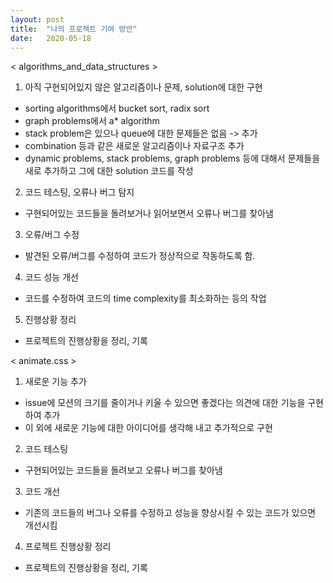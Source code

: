 ```yaml
---
layout: post
title:  "나의 프로젝트 기여 방안"
date:   2020-05-18
---
```


< algorithms_and_data_structures >

1) 아직 구현되어있지 않은 알고리즘이나 문제, solution에 대한 구현

- sorting algorithms에서 bucket sort, radix sort
- graph problems에서 a* algorithm
- stack problem은 있으나 queue에 대한 문제들은 없음 -> 추가
- combination 등과 같은 새로운 알고리즘이나 자료구조 추가
- dynamic problems, stack problems, graph problems 등에 대해서 문제들을 새로 추가하고 그에 대한 solution 코드를 작성

2) 코드 테스팅, 오류나 버그 탐지

- 구현되어있는 코드들을 돌려보거나 읽어보면서 오류나 버그를 찾아냄

3) 오류/버그 수정

- 발견된 오류/버그를 수정하여 코드가 정상적으로 작동하도록 함.

4) 코드 성능 개선

- 코드를 수정하여 코드의 time complexity를 최소화하는 등의 작업

5) 진행상황 정리

- 프로젝트의 진행상황을 정리, 기록


< animate.css >

1) 새로운 기능 추가

- issue에 모션의 크기를 줄이거나 키울 수 있으면 좋겠다는 의견에 대한 기능을 구현하여 추가
- 이 외에 새로운 기능에 대한 아이디어를 생각해 내고 추가적으로 구현

2) 코드 테스팅

- 구현되어있는 코드들을 돌려보고 오류나 버그를 찾아냄

3) 코드 개선

- 기존의 코드들의 버그나 오류를 수정하고 성능을 향상시킬 수 있는 코드가 있으면 개선시킴

4) 프로젝트 진행상황 정리

- 프로젝트의 진행상황을 정리, 기록
